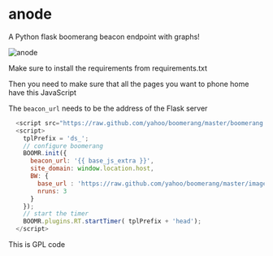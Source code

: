 anode
=====

A Python flask boomerang beacon endpoint with graphs!

![anode](https://f.cloud.github.com/assets/30399/294818/77216166-9418-11e2-9618-3c3d35de59bd.png)

Make sure to install the requirements from requirements.txt

Then you need to make sure that all the pages you want to phone home have this JavaScript

The `beacon_url` needs to be the address of the Flask server

```JavaScript
  <script src="https://raw.github.com/yahoo/boomerang/master/boomerang.js" type="text/javascript"></script>
  <script>
    tplPrefix = 'ds_';
    // configure boomerang
    BOOMR.init({
      beacon_url: '{{ base_js_extra }}',
      site_domain: window.location.host,
      BW: {
        base_url : 'https://raw.github.com/yahoo/boomerang/master/images/',
        nruns: 3
      }
    });
    // start the timer
    BOOMR.plugins.RT.startTimer( tplPrefix + 'head');
  </script>
```

This is GPL code
